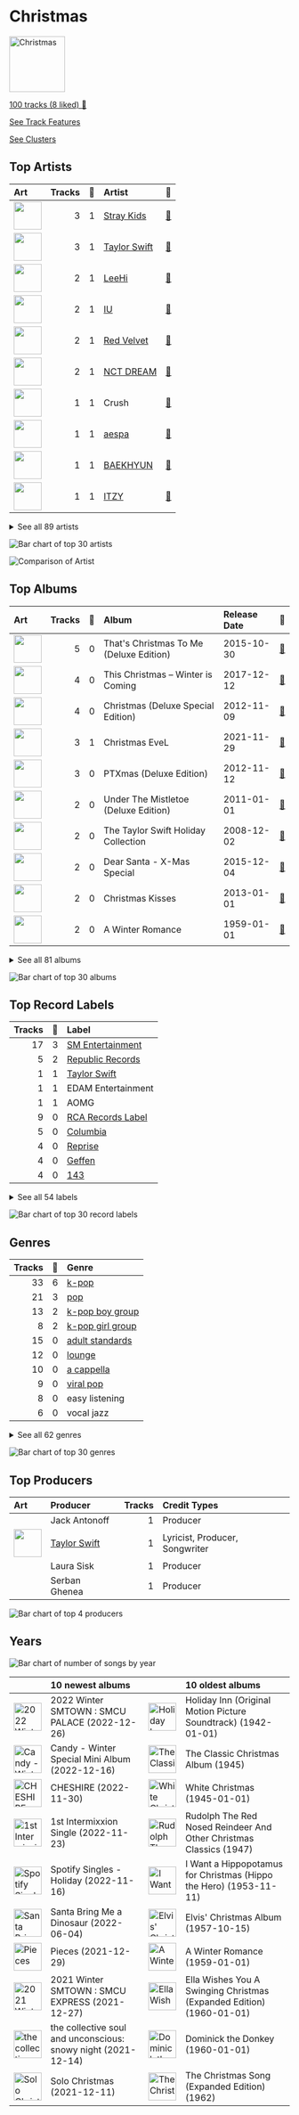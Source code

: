 # Christmas


<img src="https://mosaic.scdn.co/640/ab67616d0000b2730c053ee476f7ce576369241eab67616d0000b273147deb4de023d171b2a0868dab67616d0000b2732a0face7d69df61c20a6db2bab67616d0000b2737c78b57a88c7c109176bc999" alt="Christmas" width="100" />

[100 tracks (8 liked) 🔗](https://open.spotify.com/playlist/7fuGiFfUaZPvDH5eSyfMr8)

[See Track Features](audio_features.md)

[See Clusters](clusters/overview.md)

## Top Artists

| Art | Tracks | 💚 | Artist | 🔗 |
|:---|---:|---:|:---|:---|
| <img src="https://i.scdn.co/image/ab6761610000e5ebada60ffd7a8ce554fd733fb5" alt="" width="50" /> | 3 | 1 | [Stray Kids](../../artists/stray_kids/overview.md) | [🔗](https://open.spotify.com/artist/2dIgFjalVxs4ThymZ67YCE) |
| <img src="https://i.scdn.co/image/ab6761610000e5eb6a224073987b930f99adc706" alt="" width="50" /> | 3 | 1 | [Taylor Swift](../../artists/taylor_swift/overview.md) | [🔗](https://open.spotify.com/artist/06HL4z0CvFAxyc27GXpf02) |
| <img src="https://i.scdn.co/image/ab6761610000e5eb05cead99b1a81b82a9a42838" alt="" width="50" /> | 2 | 1 | [LeeHi](../../artists/leehi/overview.md) | [🔗](https://open.spotify.com/artist/7cVZApDoQZpS447nHTsNqu) |
| <img src="https://i.scdn.co/image/ab6761610000e5eb006ff3c0136a71bfb9928d34" alt="" width="50" /> | 2 | 1 | [IU](../../artists/iu/overview.md) | [🔗](https://open.spotify.com/artist/3HqSLMAZ3g3d5poNaI7GOU) |
| <img src="https://i.scdn.co/image/ab6761610000e5eb5bf330a57b9dcffd8f7b2c14" alt="" width="50" /> | 2 | 1 | [Red Velvet](../../artists/red_velvet/overview.md) | [🔗](https://open.spotify.com/artist/1z4g3DjTBBZKhvAroFlhOM) |
| <img src="https://i.scdn.co/image/ab6761610000e5eb058044fbaafa1bd5342c459e" alt="" width="50" /> | 2 | 1 | [NCT DREAM](../../artists/nct_dream/overview.md) | [🔗](https://open.spotify.com/artist/1gBUSTR3TyDdTVFIaQnc02) |
| <img src="https://i.scdn.co/image/ab6761610000e5eb8e9d1c8642df6f869631fe62" alt="" width="50" /> | 1 | 1 | Crush | [🔗](https://open.spotify.com/artist/6aLdhHUqgdKE86xbtNmY8g) |
| <img src="https://i.scdn.co/image/ab6761610000e5eb61e9c9fd0ff840cfbeb09714" alt="" width="50" /> | 1 | 1 | [aespa](../../artists/aespa/overview.md) | [🔗](https://open.spotify.com/artist/6YVMFz59CuY7ngCxTxjpxE) |
| <img src="https://i.scdn.co/image/ab6761610000e5eb611e60f2b061c920476b2df3" alt="" width="50" /> | 1 | 1 | [BAEKHYUN](../../artists/baekhyun/overview.md) | [🔗](https://open.spotify.com/artist/4ufh0WuMZh6y4Dmdnklvdl) |
| <img src="https://i.scdn.co/image/ab6761610000e5ebe421a10e0a4c2a5246ea82c8" alt="" width="50" /> | 1 | 1 | [ITZY](../../artists/itzy/overview.md) | [🔗](https://open.spotify.com/artist/2KC9Qb60EaY0kW4eH68vr3) |


<details>
<summary>See all 89 artists</summary>

| Art | Tracks | 💚 | Artist | 🔗 |
|:---|---:|---:|:---|:---|
| <img src="https://i.scdn.co/image/ab6761610000e5eb8b155de1569279d9a91428c5" alt="" width="50" /> | 9 | 0 | [Pentatonix](../../artists/pentatonix/overview.md) | [🔗](https://open.spotify.com/artist/26AHtbjWKiwYzsoGoUZq53) |
| <img src="https://i.scdn.co/image/ab6761610000e5ebef8cf61fea4923d2bde68200" alt="" width="50" /> | 5 | 0 | [Michael Bublé](../../artists/michael_bubl_/overview.md) | [🔗](https://open.spotify.com/artist/1GxkXlMwML1oSg5eLPiAz3) |
| <img src="https://i.scdn.co/image/ab6761610000e5ebb29975f8b42bcba1eae62577" alt="" width="50" /> | 4 | 0 | [TAEYEON](../../artists/taeyeon/overview.md) | [🔗](https://open.spotify.com/artist/3qNVuliS40BLgXGxhdBdqu) |
| <img src="https://i.scdn.co/image/ab6761610000e5ebcdce7620dc940db079bf4952" alt="" width="50" /> | 3 | 0 | [Ariana Grande](../../artists/ariana_grande/overview.md) | [🔗](https://open.spotify.com/artist/66CXWjxzNUsdJxJ2JdwvnR) |
| <img src="https://i.scdn.co/image/ab6761610000e5ebaf3c4b988a6fef40843cdc83" alt="" width="50" /> | 3 | 0 | [EXO](../../artists/exo/overview.md) | [🔗](https://open.spotify.com/artist/3cjEqqelV9zb4BYE3qDQ4O) |
| <img src="https://i.scdn.co/image/ab67616d0000b273f0a64311563167d102b362d0" alt="" width="50" /> | 2 | 0 | Lou Monte | [🔗](https://open.spotify.com/artist/7dbKeVkihtOifdiu7f3rUg) |
| <img src="https://i.scdn.co/image/ab6761610000e5eb9426413cf033b2e0eedfeff6" alt="" width="50" /> | 2 | 0 | Girls' Generation-TTS | [🔗](https://open.spotify.com/artist/7AKHnZVqwXYuUwWJ8UGL5q) |
| <img src="https://i.scdn.co/image/ab6761610000e5ebdcb395e47aaf2f8386e2608a" alt="" width="50" /> | 2 | 0 | Bing Crosby | [🔗](https://open.spotify.com/artist/6ZjFtWeHP9XN7FeKSUe80S) |
| <img src="https://i.scdn.co/image/3c1d23141059785c8a863137d176319329dc17ef" alt="" width="50" /> | 2 | 0 | Ella Fitzgerald | [🔗](https://open.spotify.com/artist/5V0MlUE1Bft0mbLlND7FJz) |
| <img src="https://i.scdn.co/image/ab6761610000e5eb1b86652b4761cbc4d3bc791f" alt="" width="50" /> | 2 | 0 | [BoA](../../artists/boa/overview.md) | [🔗](https://open.spotify.com/artist/4muJrGMndyYWqZtfk8OWy4) |
| <img src="https://i.scdn.co/image/ab6761610000e5eb21b66418f7f3b86967f85bce" alt="" width="50" /> | 2 | 0 | Mariah Carey | [🔗](https://open.spotify.com/artist/4iHNK0tOyZPYnBU7nGAgpQ) |
| <img src="https://i.scdn.co/image/ab6761610000e5eb2c21cafe54e02803fa5705e0" alt="" width="50" /> | 2 | 0 | Dean Martin | [🔗](https://open.spotify.com/artist/49e4v89VmlDcFCMyDv9wQ9) |
| <img src="https://i.scdn.co/image/ab6761610000e5eb8aec4284aed8bb502a411043" alt="" width="50" /> | 2 | 0 | AILEE | [🔗](https://open.spotify.com/artist/3uGFTJ7JMllvhgGpumieHF) |
| <img src="https://i.scdn.co/image/ab6761610000e5ebd642648235ebf3460d2d1f6a" alt="" width="50" /> | 2 | 0 | [BTS](../../artists/bts/overview.md) | [🔗](https://open.spotify.com/artist/3Nrfpe0tUJi4K4DXYWgMUX) |
| <img src="https://i.scdn.co/image/19f768d93f6c80f7d4ca5b906e1c0376a3704389" alt="" width="50" /> | 2 | 0 | The Jackson 5 | [🔗](https://open.spotify.com/artist/2iE18Oxc8YSumAU232n4rW) |
| <img src="https://i.scdn.co/image/ab6761610000e5eb8ae7f2aaa9817a704a87ea36" alt="" width="50" /> | 2 | 0 | [Justin Bieber](../../artists/justin_bieber/overview.md) | [🔗](https://open.spotify.com/artist/1uNFoZAHBGtllmzznpCI3s) |
| <img src="https://i.scdn.co/image/fc4e0f474fb4c4cb83617aa884dc9fd9822d4411" alt="" width="50" /> | 2 | 0 | [Frank Sinatra](../../artists/frank_sinatra/overview.md) | [🔗](https://open.spotify.com/artist/1Mxqyy3pSjf8kZZL4QVxS0) |
| <img src="https://i.scdn.co/image/ab6761610000e5eb771aebd54ce149b97c0bb971" alt="" width="50" /> | 2 | 0 | THE BOYZ | [🔗](https://open.spotify.com/artist/0CmvFWTX9zmMNCUi6fHtAx) |
| <img src="https://i.scdn.co/image/ab6761610000e5ebbbb19ac3f264dea7cea4c42b" alt="" width="50" /> | 2 | 0 | Whee In | [🔗](https://open.spotify.com/artist/0BqRGrwqndrtNkojXiqIzL) |
| <img src="https://i.scdn.co/image/ab6761610000e5ebed2a4679f2d35ff058d3a508" alt="" width="50" /> | 1 | 0 | Nat King Cole | [🔗](https://open.spotify.com/artist/7v4imS0moSyGdXyLgVTIV7) |
| <img src="https://i.scdn.co/image/ab6761610000e5eb39bf033dbb25e5483994f51c" alt="" width="50" /> | 1 | 0 | Basick | [🔗](https://open.spotify.com/artist/7pXKdkQsYFCMG2omRxheJ2) |
| <img src="https://i.scdn.co/image/ab67616d0000b27313023e6f4e0e2264338eeb14" alt="" width="50" /> | 1 | 0 | Liz Gillies | [🔗](https://open.spotify.com/artist/7pLntWGInZPQxc4kXxzzjB) |
| <img src="https://i.scdn.co/image/ab6761610000e5eb8944c8aec8db82f35980b191" alt="" width="50" /> | 1 | 0 | [TWICE](../../artists/twice/overview.md) | [🔗](https://open.spotify.com/artist/7n2Ycct7Beij7Dj7meI4X0) |
| <img src="https://i.scdn.co/image/ab6761610000e5ebc47897b69089f59e31817f26" alt="" width="50" /> | 1 | 0 | The Ronettes | [🔗](https://open.spotify.com/artist/7CyeXFnOrfC1N6z4naIpgo) |
| <img src="https://i.scdn.co/image/ab6761610000e5eb28c2dea644b78257ccfb4520" alt="" width="50" /> | 1 | 0 | Seth MacFarlane | [🔗](https://open.spotify.com/artist/79D4dipwR6scV8AN3dm7gW) |
| <img src="https://i.scdn.co/image/ab6761610000e5eb163f66fedf73f7d1759cea61" alt="" width="50" /> | 1 | 0 | Idina Menzel | [🔗](https://open.spotify.com/artist/73Np75Wv2tju61Eo9Zw4IR) |
| <img src="https://i.scdn.co/image/ab67616d0000b273920b9cbb44d8da3d274bdf0b" alt="" width="50" /> | 1 | 0 | John Scott Trotter & His Orchestra | [🔗](https://open.spotify.com/artist/735L650pvygCZZlPMyHqsN) |
| <img src="https://i.scdn.co/image/ab67616d0000b273f02cb3e2e6c5d3b52b3d65ba" alt="" width="50" /> | 1 | 0 | Bob Brown | [🔗](https://open.spotify.com/artist/6xWlMtfrZNsW7ZRMxQLqxw) |
| <img src="https://i.scdn.co/image/ab6761610000e5eb4b36d28b55620959821f4a5b" alt="" width="50" /> | 1 | 0 | Madonna | [🔗](https://open.spotify.com/artist/6tbjWDEIzxoDsBA1FuhfPW) |
| <img src="https://i.scdn.co/image/ab6761610000e5eb7775a50db9341433ab1cf382" alt="" width="50" /> | 1 | 0 | CHENLE | [🔗](https://open.spotify.com/artist/6mt12wGFaBAJPjK076GOJz) |
| <img src="https://i.scdn.co/image/ab67616d0000b273456ff006552c08e539391d12" alt="" width="50" /> | 1 | 0 | Mykola Dmytrovych Leontovych | [🔗](https://open.spotify.com/artist/6lBN3Tzt61u8i9AJoAhKzF) |
| <img src="https://i.scdn.co/image/ab67616d0000b273651e84af662d5cc6d9e3578d" alt="" width="50" /> | 1 | 0 | Johnny Marks | [🔗](https://open.spotify.com/artist/6UdAtUl2rb8AxzQ6uQRhzC) |
| <img src="https://i.scdn.co/image/ab6761610000e5eb797f8fa38dc48d2acc3e3a2f" alt="" width="50" /> | 1 | 0 | [IVE](../../artists/ive/overview.md) | [🔗](https://open.spotify.com/artist/6RHTUrRF63xao58xh9FXYJ) |
| <img src="https://i.scdn.co/image/ab6761610000e5eb4d8f97058ff993df0f4eb9ee" alt="" width="50" /> | 1 | 0 | Meghan Trainor | [🔗](https://open.spotify.com/artist/6JL8zeS1NmiOftqZTRgdTz) |
| | 1 | 0 | Ken Darby Singers | [🔗](https://open.spotify.com/artist/69UfPJgUmFFAVT740qGVZi) |
| <img src="https://i.scdn.co/image/ab67616d0000b27325017ec8acb2a24d48d932df" alt="" width="50" /> | 1 | 0 | Louis Jordan & His Tympany Five | [🔗](https://open.spotify.com/artist/62FPyLpIhmk27hBw6RHlhh) |
| <img src="https://i.scdn.co/image/ab6761610000e5ebaed3c717bf1753ab928ea88d" alt="" width="50" /> | 1 | 0 | John Legend | [🔗](https://open.spotify.com/artist/5y2Xq6xcjJb2jVM54GHK3t) |
| <img src="https://i.scdn.co/image/ab6761610000e5ebabbcc94319ab8ce0408a05b0" alt="" width="50" /> | 1 | 0 | NINGNING | [🔗](https://open.spotify.com/artist/5t1uryofgueHrjrryqX8vM) |
| <img src="https://i.scdn.co/image/ab6761610000e5ebe6f756bf84087a1cec378b45" alt="" width="50" /> | 1 | 0 | Lawrence | [🔗](https://open.spotify.com/artist/5rwUYLyUq8gBsVaOUcUxpE) |
| <img src="https://i.scdn.co/image/ab6761610000e5eb03e73d13341a8419eea9fcfb" alt="" width="50" /> | 1 | 0 | Wham! | [🔗](https://open.spotify.com/artist/5lpH0xAS4fVfLkACg9DAuM) |
| <img src="https://i.scdn.co/image/66a7fe2b2fd9388cf860f88e8636910f161be6cd" alt="" width="50" /> | 1 | 0 | Gene Autry | [🔗](https://open.spotify.com/artist/5ixB75BQR3ADoWQkcHQJTs) |
| <img src="https://i.scdn.co/image/ab67616d0000b2738595529eaa871a5bef0d6dd6" alt="" width="50" /> | 1 | 0 | Bjørn Breistein | [🔗](https://open.spotify.com/artist/5RcdEOFhEHcJUuxwKGubm4) |
| <img src="https://i.scdn.co/image/ab67616d0000b2733179327b8f6c31d3791bbc26" alt="" width="50" /> | 1 | 0 | Thurl Ravenscroft | [🔗](https://open.spotify.com/artist/5Gejwv3xz2DpLcxVpMD6hL) |
| <img src="https://i.scdn.co/image/ab6761610000e5eb5db8621b4a58607c3c430a1a" alt="" width="50" /> | 1 | 0 | Stolen Jars | [🔗](https://open.spotify.com/artist/5EAJ2dKLdisq7BOJHQ1B7r) |
| | 1 | 0 | Chundung | [🔗](https://open.spotify.com/artist/52KEoFZCGGap8hZHtOgENt) |
| <img src="https://i.scdn.co/image/ab67616d0000b273bb5333f17b22081d93856e43" alt="" width="50" /> | 1 | 0 | Nile Lee | [🔗](https://open.spotify.com/artist/52FvIIUS7sLLUn2mZEjWa8) |
| <img src="https://i.scdn.co/image/ab6761610000e5eb56625e685d02cbc6a1700642" alt="" width="50" /> | 1 | 0 | YERI | [🔗](https://open.spotify.com/artist/4xzwjGxzfKglU0cNW4q4l1) |
| <img src="https://i.scdn.co/image/ab67616d0000b273ecfefcddb02c66f45ac79ac4" alt="" width="50" /> | 1 | 0 | Jan Utbult | [🔗](https://open.spotify.com/artist/4cdzuhtmHpWvdn1nXn2Aga) |
| <img src="https://i.scdn.co/image/ab6761610000e5eb4ea49bdca366a3baa5cbb006" alt="" width="50" /> | 1 | 0 | Brenda Lee | [🔗](https://open.spotify.com/artist/4cPHsZM98sKzmV26wlwD2W) |
| <img src="https://i.scdn.co/image/ab6761610000e5eb7d2e812e63d6df77ee087b47" alt="" width="50" /> | 1 | 0 | Fleet Foxes | [🔗](https://open.spotify.com/artist/4EVpmkEwrLYEg6jIsiPMIb) |
| <img src="https://i.scdn.co/image/ab6761610000e5eb9a93e273380982dff84c0d7c" alt="" width="50" /> | 1 | 0 | Elvis Presley | [🔗](https://open.spotify.com/artist/43ZHCT0cAZBISjO8DG9PnE) |
| <img src="https://i.scdn.co/image/ab67616d0000b273b6391d4d96b0b5d5073fdb64" alt="" width="50" /> | 1 | 0 | Jyp Nation | [🔗](https://open.spotify.com/artist/422bFDqxTIZF6HrsneK0xO) |
| <img src="https://i.scdn.co/image/ab67616d0000b2730bd2ada8cc664dde48c07145" alt="" width="50" /> | 1 | 0 | Dorothy Kirsten | [🔗](https://open.spotify.com/artist/3mMDsLh0ODpEuwpvn9sitk) |
| <img src="https://i.scdn.co/image/ab6761610000e5eb86b13e4d2e65ebf694384ef4" alt="" width="50" /> | 1 | 0 | John Williams | [🔗](https://open.spotify.com/artist/3dRfiJ2650SZu6GbydcHNb) |
| <img src="https://i.scdn.co/image/215c26ee517c4faf54722335cc79f375d178fb71" alt="" width="50" /> | 1 | 0 | Elmo & Patsy | [🔗](https://open.spotify.com/artist/3Ubvmshojm0HJHWWr4C6GF) |
| <img src="https://i.scdn.co/image/ab67616d0000b273ea26dccb0730df6d90d8dd09" alt="" width="50" /> | 1 | 0 | Peter Auty | [🔗](https://open.spotify.com/artist/3CECMsOPoB4JSPZYFrtVaZ) |
| <img src="https://i.scdn.co/image/ab6761610000e5eb305a7cc6760b53a67aaae19d" alt="" width="50" /> | 1 | 0 | Kelly Clarkson | [🔗](https://open.spotify.com/artist/3BmGtnKgCSGYIUhmivXKWX) |
| <img src="https://i.scdn.co/image/1dcd3f5d64a65f19d085b8e78746e457bd2d2e05" alt="" width="50" /> | 1 | 0 | Bobby Helms | [🔗](https://open.spotify.com/artist/38EmEgXkgK51MT2tPY0EoC) |
| <img src="https://i.scdn.co/image/ab6761610000e5eba8eef8322e55fc49ab436eea" alt="" width="50" /> | 1 | 0 | Sam Smith | [🔗](https://open.spotify.com/artist/2wY79sveU1sp5g7SokKOiI) |
| <img src="https://i.scdn.co/image/ab67616d0000b2731ed044b8b433c47ae4f6160a" alt="" width="50" /> | 1 | 0 | Joe Reisman's Orchestra and Chorus | [🔗](https://open.spotify.com/artist/2qkfMoOIz3BqLD91C1B09a) |
| <img src="https://i.scdn.co/image/ab6761610000e5eb09336dcd62a6e91e49e0a0f4" alt="" width="50" /> | 1 | 0 | BTOB | [🔗](https://open.spotify.com/artist/2hcsKca6hCfFMwwdbFvenJ) |
| <img src="https://i.scdn.co/image/ab6761610000e5eb529759eb52ec826893164de1" alt="" width="50" /> | 1 | 0 | LUNCH | [🔗](https://open.spotify.com/artist/2UVzzx3MOPYV3l6xW2lzBv) |
| <img src="https://i.scdn.co/image/ab6761610000e5eb0bae7cfd3b32b10154e0b8b3" alt="" width="50" /> | 1 | 0 | [Sara Bareilles](../../artists/sara_bareilles/overview.md) | [🔗](https://open.spotify.com/artist/2Sqr0DXoaYABbjBo9HaMkM) |
| <img src="https://i.scdn.co/image/ab6761610000e5eb55e8a39e2a8b962f49502354" alt="" width="50" /> | 1 | 0 | [Billlie](../../artists/billlie/overview.md) | [🔗](https://open.spotify.com/artist/2GQxKDojobwBjZMPf7aoh0) |
| <img src="https://i.scdn.co/image/ab6761610000e5eba46dc35ed455fe61dc231dca" alt="" width="50" /> | 1 | 0 | [NMIXX](../../artists/nmixx/overview.md) | [🔗](https://open.spotify.com/artist/28ot3wh4oNmoFOdVajibBl) |
| <img src="https://i.scdn.co/image/ab6761610000e5eb46a8b2fd0f5b0a0d7e5f3f8a" alt="" width="50" /> | 1 | 0 | Straight No Chaser | [🔗](https://open.spotify.com/artist/1yQ8S4xdGOGbUcpaPR6hCM) |
| <img src="https://i.scdn.co/image/ab6761610000e5eb05230e15dc5082f9751c1523" alt="" width="50" /> | 1 | 0 | The Puppini Sisters | [🔗](https://open.spotify.com/artist/1svaANJTE5KrG16fTGDqOs) |
| <img src="https://i.scdn.co/image/ab67616d0000b27315757bbb97b673b118e23871" alt="" width="50" /> | 1 | 0 | Gayla Peevey | [🔗](https://open.spotify.com/artist/1suIIDedjFJRuu8k7b55hZ) |
| <img src="https://i.scdn.co/image/ab6761610000e5ebb5661c2277f5b965781709b7" alt="" width="50" /> | 1 | 0 | JISUNG | [🔗](https://open.spotify.com/artist/1rKOAlZ7iAHynESWTeSNwl) |
| <img src="https://i.scdn.co/image/ab6761610000e5ebb5dd11b5a9533776e67ab22a" alt="" width="50" /> | 1 | 0 | HAECHAN | [🔗](https://open.spotify.com/artist/1pHMYguhayIoXmPjoOUyu3) |
| <img src="https://i.scdn.co/image/ab6761610000e5eb5acb3cb0a8b87d3952738b97" alt="" width="50" /> | 1 | 0 | Fifth Harmony | [🔗](https://open.spotify.com/artist/1l8Fu6IkuTP0U5QetQJ5Xt) |
| <img src="https://i.scdn.co/image/ab67616d0000b273bb5333f17b22081d93856e43" alt="" width="50" /> | 1 | 0 | Jay JungJae Moon | [🔗](https://open.spotify.com/artist/1j4rZondz64yRVHSGllqL6) |
| <img src="https://i.scdn.co/image/ab67616d0000b2733c7c2f36269debe54658e0f2" alt="" width="50" /> | 1 | 0 | Boris Karloff | [🔗](https://open.spotify.com/artist/1W9sjfsJp3TqWFgvScMZdG) |
| <img src="https://i.scdn.co/image/ab6761610000e5ebfa589cdca77cfcd16bb576c1" alt="" width="50" /> | 1 | 0 | Eartha Kitt | [🔗](https://open.spotify.com/artist/1AwO9pWEBSBoWdEZu28XDC) |
| <img src="https://i.scdn.co/image/ab67616d0000b2738595529eaa871a5bef0d6dd6" alt="" width="50" /> | 1 | 0 | Noteservice Wind Band | [🔗](https://open.spotify.com/artist/10h0cqlZG7HJ4PQ9N5tzJd) |
| <img src="https://i.scdn.co/image/ab6761610000e5eb0d21e84071f2faea1202bf08" alt="" width="50" /> | 1 | 0 | Brett Eldredge | [🔗](https://open.spotify.com/artist/0qSX3s5pJnAlSsgsCne8Cz) |
| <img src="https://i.scdn.co/image/ab6761610000e5ebcec2dd52046443079ba66472" alt="" width="50" /> | 1 | 0 | Burl Ives | [🔗](https://open.spotify.com/artist/0MHgLfmQdutffmvWe5XBTN) |
| | 1 | 0 | B. Swanson Quartet | [🔗](https://open.spotify.com/artist/0JXiS2FrAg3wQYJHcmZdrc) |
| <img src="https://i.scdn.co/image/ab6761610000e5ebc65d144f4f352b3cba7b13ea" alt="" width="50" /> | 1 | 0 | [WENDY](../../artists/wendy/overview.md) | [🔗](https://open.spotify.com/artist/0FRUZvZNPzM3YJMABJxf2K) |

</details>


![Bar chart of top 30 artists](../../images/playlists/christmas/artists.png)

![Comparison of Artist](../../images/playlists/christmas/artists_comparison.png)

## Top Albums

| Art | Tracks | 💚 | Album | Release Date | 🔗 |
|:---|---:|---:|:---|:---|:---|
| <img src="https://i.scdn.co/image/ab67616d0000b273e0283afa7dd6c6ac806fb67c" alt="" width="50" /> | 5 | 0 | That's Christmas To Me (Deluxe Edition) | 2015-10-30 | [🔗](https://open.spotify.com/album/082VlX7cBth0o8xqDGclNn) |
| <img src="https://i.scdn.co/image/ab67616d0000b273ff45701e8447016848c70485" alt="" width="50" /> | 4 | 0 | This Christmas – Winter is Coming | 2017-12-12 | [🔗](https://open.spotify.com/album/1U3KyC9Key12NSi9ETVExx) |
| <img src="https://i.scdn.co/image/ab67616d0000b273119e4094f07a8123b471ac1d" alt="" width="50" /> | 4 | 0 | Christmas (Deluxe Special Edition) | 2012-11-09 | [🔗](https://open.spotify.com/album/7uVimUILdzSZG4KKKWToq0) |
| <img src="https://i.scdn.co/image/ab67616d0000b273cd723e6efb66f6ef28fac28e" alt="" width="50" /> | 3 | 1 | Christmas EveL | 2021-11-29 | [🔗](https://open.spotify.com/album/1qVuQI0WRn2Mczbdxx54Ih) |
| <img src="https://i.scdn.co/image/ab67616d0000b2733a58f9ec8f85fab3e17ee75e" alt="" width="50" /> | 3 | 0 | PTXmas (Deluxe Edition) | 2012-11-12 | [🔗](https://open.spotify.com/album/5ZwH7KH8Zw0m76hYwANMos) |
| <img src="https://i.scdn.co/image/ab67616d0000b2730315efc555d5a157b0392652" alt="" width="50" /> | 2 | 0 | Under The Mistletoe (Deluxe Edition) | 2011-01-01 | [🔗](https://open.spotify.com/album/63MKT9hwmiMFFdFp5SdB1p) |
| <img src="https://i.scdn.co/image/ab67616d0000b2732a0face7d69df61c20a6db2b" alt="" width="50" /> | 2 | 0 | The Taylor Swift Holiday Collection | 2008-12-02 | [🔗](https://open.spotify.com/album/7vzYp7FrKnTRoktBYsx9SF) |
| <img src="https://i.scdn.co/image/ab67616d0000b27379370914709b74a323560401" alt="" width="50" /> | 2 | 0 | Dear Santa - X-Mas Special | 2015-12-04 | [🔗](https://open.spotify.com/album/0OES8nSgtEOXl1RgmXMkrj) |
| <img src="https://i.scdn.co/image/ab67616d0000b2730c053ee476f7ce576369241e" alt="" width="50" /> | 2 | 0 | Christmas Kisses | 2013-01-01 | [🔗](https://open.spotify.com/album/5MfeQZrrNfMqcaq03U9qOr) |
| <img src="https://i.scdn.co/image/ab67616d0000b273e359bd02a639a4d01b8241ae" alt="" width="50" /> | 2 | 0 | A Winter Romance | 1959-01-01 | [🔗](https://open.spotify.com/album/5I48ENiZiaZZSOpec6PdS5) |


<details>
<summary>See all 81 albums</summary>

| Art | Tracks | 💚 | Album | Release Date | 🔗 |
|:---|---:|---:|:---|:---|:---|
| <img src="https://i.scdn.co/image/ab67616d0000b2730d378c4756c4fc34b7d3eeaf" alt="" width="50" /> | 1 | 1 | Pieces | 2021-12-29 | [🔗](https://open.spotify.com/album/3ivhPVStd9RrtczBFwjkMQ) |
| <img src="https://i.scdn.co/image/ab67616d0000b273e787cffec20aa2a396a61647" alt="" width="50" /> | 1 | 1 | Lover | 2019-08-23 | [🔗](https://open.spotify.com/album/1NAmidJlEaVgA3MpcPFYGq) |
| <img src="https://i.scdn.co/image/ab67616d0000b273a8c4052083fb4e80d1819445" alt="" width="50" /> | 1 | 1 | For You | 2020-12-16 | [🔗](https://open.spotify.com/album/6hiwkmlOoNm8F3UkAZJcEz) |
| <img src="https://i.scdn.co/image/ab67616d0000b27358a75e46b114389a2fe762f6" alt="" width="50" /> | 1 | 1 | Candy - Winter Special Mini Album | 2022-12-16 | [🔗](https://open.spotify.com/album/6lqazNXadymQLwUh41qW2K) |
| <img src="https://i.scdn.co/image/ab67616d0000b273e9cd59d664f597061a513038" alt="" width="50" /> | 1 | 1 | CHESHIRE | 2022-11-30 | [🔗](https://open.spotify.com/album/2a1ezg7hE6Dyuymv1aCnkm) |
| <img src="https://i.scdn.co/image/ab67616d0000b2739c7eb20dfbb2150f55c9debd" alt="" width="50" /> | 1 | 1 | Amusement Park | 2020-12-21 | [🔗](https://open.spotify.com/album/1azcqabc4kDgRNMWFA02wZ) |
| <img src="https://i.scdn.co/image/ab67616d0000b273f184dfda8eaeac06fff5e14e" alt="" width="50" /> | 1 | 1 | 2022 Winter SMTOWN : SMCU PALACE | 2022-12-26 | [🔗](https://open.spotify.com/album/1HwnXJfZx8N8qDfzwUbxcw) |
| <img src="https://i.scdn.co/image/ab67616d0000b2733e2194d332ceeb0ab6018b21" alt="" width="50" /> | 1 | 0 | 세가지 소원 Wish Tree - WINTER GARDEN | 2015-12-18 | [🔗](https://open.spotify.com/album/69a7YNzhApHfLFwHvPkCso) |
| <img src="https://i.scdn.co/image/ab67616d0000b2731320580741caccf7a285ebc3" alt="" width="50" /> | 1 | 0 | メリクリ | 2004-12-01 | [🔗](https://open.spotify.com/album/082g95CJ0YhcNAjxf2MMgT) |
| <img src="https://i.scdn.co/image/ab67616d0000b273eca5679f2e7cab0dd314fce3" alt="" width="50" /> | 1 | 0 | the collective soul and unconscious: snowy night | 2021-12-14 | [🔗](https://open.spotify.com/album/1wFkvpm5VhzNDNo8xqdBV1) |
| <img src="https://i.scdn.co/image/ab67616d0000b273579ca154b7fe09daaf6e2b91" alt="" width="50" /> | 1 | 0 | White Christmas | 1945-01-01 | [🔗](https://open.spotify.com/album/42KK3F8HTm1dyv5iFsCXdw) |
| <img src="https://i.scdn.co/image/ab67616d0000b27390eea4a1744d67c2de3db575" alt="" width="50" /> | 1 | 0 | When It Snows mmm (feat. Wheein) | 2020-12-23 | [🔗](https://open.spotify.com/album/5z8FBqt7BCXR6MB5fzy7L3) |
| <img src="https://i.scdn.co/image/ab67616d0000b273b6391d4d96b0b5d5073fdb64" alt="" width="50" /> | 1 | 0 | This Christmas - Single | 2010-12-01 | [🔗](https://open.spotify.com/album/6NbYu2rBvmgYXjYe0rLCPQ) |
| <img src="https://i.scdn.co/image/ab67616d0000b27352b3f88b3a587e14b9f7e67c" alt="" width="50" /> | 1 | 0 | The Winter's Tale | 2014-12-22 | [🔗](https://open.spotify.com/album/1WrPy47aE3pCJvrHYjJ33v) |
| <img src="https://i.scdn.co/image/ab67616d0000b273bac59035ed97c8cf85a65eb8" alt="" width="50" /> | 1 | 0 | The Snowman | 2007-11-23 | [🔗](https://open.spotify.com/album/2FcJpDHg4WaTcmqtPzJeuF) |
| <img src="https://i.scdn.co/image/ab67616d0000b2737c78b57a88c7c109176bc999" alt="" width="50" /> | 1 | 0 | The Essential Eartha Kitt | 2011-03-15 | [🔗](https://open.spotify.com/album/3YYxlTrYciDHu3j7E5wGrZ) |
| <img src="https://i.scdn.co/image/ab67616d0000b273f255b4346b93e3397e96d40f" alt="" width="50" /> | 1 | 0 | The Classic Years: 1956-1962 | 1992-01-01 | [🔗](https://open.spotify.com/album/7yeVUGG3xvGjKwhM2FBItZ) |
| <img src="https://i.scdn.co/image/ab67616d0000b2732e1e77d6acadd7e238d7bc42" alt="" width="50" /> | 1 | 0 | The Classic Christmas Album | 1945 | [🔗](https://open.spotify.com/album/2B9FcHKqz3PWJlh0yGnmM7) |
| <img src="https://i.scdn.co/image/ab67616d0000b273cb474d056615c2c9b49bb4e6" alt="" width="50" /> | 1 | 0 | The Christmas Song (Expanded Edition) | 1962 | [🔗](https://open.spotify.com/album/6vBGI5522jvPi0ZZuGQNp4) |
| <img src="https://i.scdn.co/image/ab67616d0000b273e24237521fd72dfa162ccefe" alt="" width="50" /> | 1 | 0 | THE BOYZ Special Single [Candles] | 2021-12-06 | [🔗](https://open.spotify.com/album/0kIrSdkjAIqiQ8yhXyrtun) |
| <img src="https://i.scdn.co/image/ab67616d0000b273ba995f17c6c4d0ab6d945d70" alt="" width="50" /> | 1 | 0 | THE BOYZ Special Single 'Christmassy!' | 2020-12-07 | [🔗](https://open.spotify.com/album/5KR9XuMapeh6JjUdcy4MHM) |
| <img src="https://i.scdn.co/image/ab67616d0000b2732935077d74bdd9c65a3956b5" alt="" width="50" /> | 1 | 0 | Spotify Singles - Holiday | 2021-11-17 | [🔗](https://open.spotify.com/album/5AVL4k3pesuk0jRkTeCOSm) |
| <img src="https://i.scdn.co/image/ab67616d0000b273404c584f708c5a2fb05bdeb3" alt="" width="50" /> | 1 | 0 | Spotify Singles - Holiday | 2022-11-16 | [🔗](https://open.spotify.com/album/6LNdcxlSXwXv2UFKQ3pvMk) |
| <img src="https://i.scdn.co/image/ab67616d0000b27360f4133a099fc70a1ba1446c" alt="" width="50" /> | 1 | 0 | Solo Christmas | 2021-12-11 | [🔗](https://open.spotify.com/album/3GnhJ2bDR3nR95f0y4UV5h) |
| <img src="https://i.scdn.co/image/ab67616d0000b273bee26188540f975c1373b22b" alt="" width="50" /> | 1 | 0 | Silent Night | 2020-12-04 | [🔗](https://open.spotify.com/album/2PE8nbVNmtWgs8jzgxuRJI) |
| <img src="https://i.scdn.co/image/ab67616d0000b273fb704b7e832b40f08c14629c" alt="" width="50" /> | 1 | 0 | Santa Tell Me | 2014-11-24 | [🔗](https://open.spotify.com/album/27MNgBEnLCKoafz1g2Zu97) |
| <img src="https://i.scdn.co/image/ab67616d0000b27397337e6b853756f20af2c29f" alt="" width="50" /> | 1 | 0 | Santa Bring Me a Dinosaur | 2022-06-04 | [🔗](https://open.spotify.com/album/1S8Ej8L03FyDL9C935ANtN) |
| <img src="https://i.scdn.co/image/ab67616d0000b27335e9a6f6a1eded2062526499" alt="" width="50" /> | 1 | 0 | Rudolph The Red Nosed Reindeer And Other Christmas Classics | 1947 | [🔗](https://open.spotify.com/album/3BPDSjoJlho8oiUPUNrShM) |
| <img src="https://i.scdn.co/image/ab67616d0000b27315cf3110f19687b1a24943d1" alt="" width="50" /> | 1 | 0 | REAL | 2010-12-09 | [🔗](https://open.spotify.com/album/4WY1pPvmP9sBlVICuPxBQh) |
| <img src="https://i.scdn.co/image/ab67616d0000b273b1bb1c7d7eef55a31fb995ad" alt="" width="50" /> | 1 | 0 | Noelle (Original Motion Picture Soundtrack) | 2019-11-12 | [🔗](https://open.spotify.com/album/7GZR54Ir7Aq5T34aRhJQfw) |
| <img src="https://i.scdn.co/image/ab67616d0000b2735cc60fb32b74636be4f2e19e" alt="" width="50" /> | 1 | 0 | Mr. Santa | 2020-11-27 | [🔗](https://open.spotify.com/album/1ZJDN26GeLf0BznSW8VBe5) |
| <img src="https://i.scdn.co/image/ab67616d0000b2738a1852a46d640fe6aeb687c9" alt="" width="50" /> | 1 | 0 | Miracles in December (Chinese Version) | 2013-12-09 | [🔗](https://open.spotify.com/album/1sCdc23CN31bqyJq7rSXHJ) |
| <img src="https://i.scdn.co/image/ab67616d0000b273e444ada7c81e08734f0e20b9" alt="" width="50" /> | 1 | 0 | Miracles in December | 2013-12-09 | [🔗](https://open.spotify.com/album/7xKAWXGHTlXovWpEVu1csM) |
| <img src="https://i.scdn.co/image/ab67616d0000b2736e846cd9e1fe57297399af55" alt="" width="50" /> | 1 | 0 | Merry-Chri | 2004-12-01 | [🔗](https://open.spotify.com/album/4oqQrLd2zP701hWtcGx0Vr) |
| <img src="https://i.scdn.co/image/ab67616d0000b2737845f74d6db14b400fa61cd3" alt="" width="50" /> | 1 | 0 | Merry Christmas From Brenda Lee | 1964-10-19 | [🔗](https://open.spotify.com/album/34wa3zf2prXFMk47t9zHFG) |
| <img src="https://i.scdn.co/image/ab67616d0000b2734246e3158421f5abb75abc4f" alt="" width="50" /> | 1 | 0 | Merry Christmas | 1994-10-28 | [🔗](https://open.spotify.com/album/61ulfFSmmxMhc2wCdmdMkN) |
| <img src="https://i.scdn.co/image/ab67616d0000b273f0d00e054e9a9cb2e86cdf72" alt="" width="50" /> | 1 | 0 | Merry & Happy | 2017-12-11 | [🔗](https://open.spotify.com/album/0R7pj4tnmcoUulrZGPo6nw) |
| <img src="https://i.scdn.co/image/ab67616d0000b2738595529eaa871a5bef0d6dd6" alt="" width="50" /> | 1 | 0 | Lime Tree Islet - New Music for Flexible Instrumentation - Demo Tracks 2017-2018 | 2017-06-30 | [🔗](https://open.spotify.com/album/0QCR8e3LHWjNKZm9aCKod9) |
| <img src="https://i.scdn.co/image/ab67616d0000b273f2d2adaa21ad616df6241e7d" alt="" width="50" /> | 1 | 0 | LAST CHRISTMAS | 1984-11-29 | [🔗](https://open.spotify.com/album/6egzU9NKfora01qaNbvwfZ) |
| <img src="https://i.scdn.co/image/ab67616d0000b2738fe161ba4859b25909bcc24a" alt="" width="50" /> | 1 | 0 | Jackson Five Christmas Album | 1970-01-01 | [🔗](https://open.spotify.com/album/6J7kk80VywP59lPn8E5Cal) |
| <img src="https://i.scdn.co/image/ab67616d0000b27361b3c67028845d3f48acd5be" alt="" width="50" /> | 1 | 0 | JOY - SM STATION | 2017-12-15 | [🔗](https://open.spotify.com/album/5UkUr57L6X1gopnzG1dyBa) |
| <img src="https://i.scdn.co/image/ab67616d0000b27315757bbb97b673b118e23871" alt="" width="50" /> | 1 | 0 | I Want a Hippopotamus for Christmas (Hippo the Hero) | 1953-11-11 | [🔗](https://open.spotify.com/album/0nuyFYoBsK4Z1j3DimhUZ4) |
| <img src="https://i.scdn.co/image/ab67616d0000b273a68c06155b7c3cf82b00cb96" alt="" width="50" /> | 1 | 0 | Home Alone (Original Motion Picture Soundtrack) [Anniversary Edition] | 1990 | [🔗](https://open.spotify.com/album/3rDo7fQDUwJ6qmxwP5yQsY) |
| <img src="https://i.scdn.co/image/ab67616d0000b273b942e9ff43d692b700328ecc" alt="" width="50" /> | 1 | 0 | Holiday Wishes | 2014-10-10 | [🔗](https://open.spotify.com/album/0EGX5qfw6VEPOMoCUFJFHl) |
| <img src="https://i.scdn.co/image/ab67616d0000b273481bb0db1e8bd0c7104368a4" alt="" width="50" /> | 1 | 0 | Holiday Inn (Original Motion Picture Soundtrack) | 1942-01-01 | [🔗](https://open.spotify.com/album/4ZZvKnA1YJ2KcwjMmHBinq) |
| <img src="https://i.scdn.co/image/ab67616d0000b273b4c55f63e80919f1cd6bab11" alt="" width="50" /> | 1 | 0 | Holiday For Swing! | 2014-09-30 | [🔗](https://open.spotify.com/album/1oPkmzcGvZT9Q32eLLjIS4) |
| <img src="https://i.scdn.co/image/ab67616d0000b273bb5333f17b22081d93856e43" alt="" width="50" /> | 1 | 0 | Have Yourself A Merry Little Christmas - SM STATION | 2016-12-23 | [🔗](https://open.spotify.com/album/3bxhc60UWLrymlDVA21vy2) |
| <img src="https://i.scdn.co/image/ab67616d0000b273340f355a2a27e941a30dda56" alt="" width="50" /> | 1 | 0 | Have Yourself A Merry Little Christmas | 2014-12-05 | [🔗](https://open.spotify.com/album/3nCpXy6LlyXWuFR08tMycK) |
| <img src="https://i.scdn.co/image/ab67616d0000b273a9dfe5788911744490bfb431" alt="" width="50" /> | 1 | 0 | Have A Holly Jolly Christmas | 1965-01-01 | [🔗](https://open.spotify.com/album/5r5iTtNflB2DAKO1t5ih8f) |
| <img src="https://i.scdn.co/image/ab67616d0000b273f967f977ef9139af5dd04e9d" alt="" width="50" /> | 1 | 0 | Grandma Got Run Over By A Reindeer | 1984 | [🔗](https://open.spotify.com/album/1Yb2OydAnf7uyfKeNs7awC) |
| <img src="https://i.scdn.co/image/ab67616d0000b27387b3fbe945e07da0e7af5e88" alt="" width="50" /> | 1 | 0 | Glow | 2016-10-28 | [🔗](https://open.spotify.com/album/6FjK2XLQJloz36NgRciCHv) |
| <img src="https://i.scdn.co/image/ab67616d0000b2735a6f22825fd502166c181564" alt="" width="50" /> | 1 | 0 | Fleet Foxes | 2008-06-03 | [🔗](https://open.spotify.com/album/6XzZ5pg9buAKNYg293KOQ8) |
| <img src="https://i.scdn.co/image/ab67616d0000b273fec199ea327123ad967a3946" alt="" width="50" /> | 1 | 0 | Fairytale of New York | 2017-11-24 | [🔗](https://open.spotify.com/album/1gknqNegsva4cyjTlrXDps) |
| <img src="https://i.scdn.co/image/ab67616d0000b273aa509be2dd24fb6c753cf292" alt="" width="50" /> | 1 | 0 | Elvis' Christmas Album | 1957-10-15 | [🔗](https://open.spotify.com/album/6zk4RKl6JFlgLCV4Z7DQ7N) |
| <img src="https://i.scdn.co/image/ab67616d0000b273807cc4e6a97c1a67c8b69803" alt="" width="50" /> | 1 | 0 | Ella: The Legendary Decca Recordings | 1995-08-29 | [🔗](https://open.spotify.com/album/0G5ZHFj5VmvIWEAuF8NEIT) |
| <img src="https://i.scdn.co/image/ab67616d0000b27356849c42c652a7e4025fd6eb" alt="" width="50" /> | 1 | 0 | Ella Wishes You A Swinging Christmas (Expanded Edition) | 1960-01-01 | [🔗](https://open.spotify.com/album/2UhPCUgK2IGUrg7lIvMYfb) |
| <img src="https://i.scdn.co/image/ab67616d0000b273a40e041dc865ed53f8ea8144" alt="" width="50" /> | 1 | 0 | Dynamite (Holiday Remix) | 2020-12-11 | [🔗](https://open.spotify.com/album/3HVNK5OxW9qfkySXjHWehH) |
| <img src="https://i.scdn.co/image/ab67616d0000b27379157283898948a867d98344" alt="" width="50" /> | 1 | 0 | Dr. Seuss' How The Grinch Stole Christmas! (Original TV Soundtrack) | 1966-12-18 | [🔗](https://open.spotify.com/album/6P62c1CkC8iNejWXQGegDQ) |
| <img src="https://i.scdn.co/image/ab67616d0000b27305be7d29c5441585390b580f" alt="" width="50" /> | 1 | 0 | Dominick the Donkey | 1960-01-01 | [🔗](https://open.spotify.com/album/45pkOGp28EtHgpp9ZTo1Ss) |
| <img src="https://i.scdn.co/image/ab67616d0000b273df1066335619efa75889bcfc" alt="" width="50" /> | 1 | 0 | Christmas Songs by Sinatra | 1994-11-08 | [🔗](https://open.spotify.com/album/4XbPmVHP7EYBMoE7ZVjKCU) |
| <img src="https://i.scdn.co/image/ab67616d0000b273289f002ddb42e30363a0d445" alt="" width="50" /> | 1 | 0 | Christmas Is Here! | 2018-10-19 | [🔗](https://open.spotify.com/album/6thZNGX8hUVSjUrqJgPB9b) |
| <img src="https://i.scdn.co/image/ab67616d0000b2738408f1cde66a884d05ef8e32" alt="" width="50" /> | 1 | 0 | Christmas Cheers (Deluxe) | 2009-11-02 | [🔗](https://open.spotify.com/album/2M5NEqQVs7kIit8QbtXrRs) |
| <img src="https://i.scdn.co/image/ab67616d0000b27308a0fe33e91b991d2c9c9cde" alt="" width="50" /> | 1 | 0 | Christmas Album | 1970-10-15 | [🔗](https://open.spotify.com/album/5M8U1qYKvRQHJJVHmPY7QD) |
| <img src="https://i.scdn.co/image/ab67616d0000b273c0ff7c2c2de098875ec82997" alt="" width="50" /> | 1 | 0 | Butter (Holiday Remix) | 2021-12-03 | [🔗](https://open.spotify.com/album/4cmHvSMDrSRe2sLodew8sV) |
| <img src="https://i.scdn.co/image/ab67616d0000b2732f4cea1bf125a287a42c5d4f" alt="" width="50" /> | 1 | 0 | All I Want for Christmas Is You | 2014-11-17 | [🔗](https://open.spotify.com/album/4oaGmvBfraPK3deWpySwJm) |
| <img src="https://i.scdn.co/image/ab67616d0000b273147deb4de023d171b2a0868d" alt="" width="50" /> | 1 | 0 | A Very Special Christmas | 1987-10-20 | [🔗](https://open.spotify.com/album/06H9y3oBVGgYQ0McDsCYX4) |
| <img src="https://i.scdn.co/image/ab67616d0000b2731e0d9669418329b74e9b2244" alt="" width="50" /> | 1 | 0 | A Legendary Christmas: Deluxe Edition | 2019-11-08 | [🔗](https://open.spotify.com/album/3wanKGZXsWXr6ZKdQrDtGu) |
| <img src="https://i.scdn.co/image/ab67616d0000b273adad4220d51bd720481d4be4" alt="" width="50" /> | 1 | 0 | A Christmas Gift For You From Phil Spector | 1963 | [🔗](https://open.spotify.com/album/2kzkwgOFAtRsDsas5Hi0Qu) |
| <img src="https://i.scdn.co/image/ab67616d0000b27326b7dce0a74da7f7f6c7f193" alt="" width="50" /> | 1 | 0 | 2021 Winter SMTOWN : SMCU EXPRESS | 2021-12-27 | [🔗](https://open.spotify.com/album/3dn2in6doTc6zfA0G2UFDZ) |
| <img src="https://i.scdn.co/image/ab67616d0000b2730f1afd412fe1e243e11363db" alt="" width="50" /> | 1 | 0 | 1st Intermixxion Single <Funky Glitter Christmas> | 2022-11-23 | [🔗](https://open.spotify.com/album/6cuwtxgP5dcbc87iAgSc25) |
| <img src="https://i.scdn.co/image/1ceac60d2f06f961b026ac5ecf77b060e263e7a9" alt="" width="50" /> | 1 | 0 | 12월의 기적 Miracles in December | 2013-12-09 | [🔗](https://open.spotify.com/album/7taKyOK4LYB8uEDoR0x2NQ) |

</details>


![Bar chart of top 30 albums](../../images/playlists/christmas/albums.png)

## Top Record Labels

| Tracks | 💚 | Label |
|---:|---:|:---|
| 17 | 3 | [SM Entertainment](../../labels/sm_entertainment/overview.md) |
| 5 | 2 | [Republic Records](../../labels/republic_records/overview.md) |
| 1 | 1 | [Taylor Swift](../../labels/taylor_swift/overview.md) |
| 1 | 1 | EDAM Entertainment |
| 1 | 1 | AOMG |
| 9 | 0 | [RCA Records Label](../../labels/rca_records_label/overview.md) |
| 5 | 0 | [Columbia](../../labels/columbia/overview.md) |
| 4 | 0 | [Reprise](../../labels/reprise/overview.md) |
| 4 | 0 | [Geffen](../../labels/geffen/overview.md) |
| 4 | 0 | [143](../../labels/143/overview.md) |


<details>
<summary>See all 54 labels</summary>

| Tracks | 💚 | Label |
|---:|---:|:---|
| 3 | 0 | [WM Korea](../../labels/wm_korea/overview.md) |
| 3 | 0 | [Universal Music LLC](../../labels/universal_music_llc/overview.md) |
| 3 | 0 | [Legacy](../../labels/legacy/overview.md) |
| 3 | 0 | [Epic](../../labels/epic/overview.md) |
| 3 | 0 | [Capitol Records](../../labels/capitol_records/overview.md) |
| 2 | 0 | [Warner Music Group - X5 Music Group](../../labels/warner_music_group___x5_music_group/overview.md) |
| 2 | 0 | Verve Reissues |
| 2 | 0 | [UNI](../../labels/uni/overview.md) |
| 2 | 0 | RBMG |
| 2 | 0 | [MOTOWN](../../labels/motown/overview.md) |
| 2 | 0 | Legacy Recordings |
| 2 | 0 | [JYP Entertainment](../../labels/jyp_entertainment/overview.md) |
| 2 | 0 | Def Jam |
| 2 | 0 | [Big Machine Records](../../labels/big_machine_records/overview.md) |
| 2 | 0 | [BIGHIT MUSIC](../../labels/bighit_music/overview.md) |
| 1 | 0 | avex trax |
| 1 | 0 | WaterTower Music |
| 1 | 0 | [Warner Records](../../labels/warner_records/overview.md) |
| 1 | 0 | [Walt Disney Records](../../labels/walt_disney_records/overview.md) |
| 1 | 0 | [Syco Music](../../labels/syco_music/overview.md) |
| 1 | 0 | Sun and Sky Records |
| 1 | 0 | Sub Pop Records |
| 1 | 0 | [Stone Music Entertainment](../../labels/stone_music_entertainment/overview.md) |
| 1 | 0 | [Starship Entertainment](../../labels/starship_entertainment/overview.md) |
| 1 | 0 | Sony Music Entertainment |
| 1 | 0 | Sony Music CG |
| 1 | 0 | Seth Macfarlane Christmas Album |
| 1 | 0 | RCA Victor |
| 1 | 0 | Norsk Noteservice |
| 1 | 0 | Masterworks |
| 1 | 0 | [MYSTIC STORY](../../labels/mystic_story/overview.md) |
| 1 | 0 | MCA Nashville |
| 1 | 0 | Little Possum |
| 1 | 0 | [Kakao Entertainment](../../labels/kakao_entertainment/overview.md) |
| 1 | 0 | IST Entertainment |
| 1 | 0 | [HYBE](../../labels/hybe/overview.md) |
| 1 | 0 | [Genie Music Corporation](../../labels/genie_music_corporation/overview.md) |
| 1 | 0 | Cre.ker Entertainment |
| 1 | 0 | [CUBE ENTERTAINMENT](../../labels/cube_entertainment/overview.md) |
| 1 | 0 | CAPITOL CATALOG MKT (C92) |
| 1 | 0 | [Atlantic Records](../../labels/atlantic_records/overview.md) |
| 1 | 0 | Atlantic Nashville |
| 1 | 0 | Atco |
| 1 | 0 | A&M |

</details>


![Bar chart of top 30 record labels](../../images/playlists/christmas/labels.png)

## Genres

| Tracks | 💚 | Genre |
|---:|---:|:---|
| 33 | 6 | [k-pop](../../genres/k_pop/overview.md) |
| 21 | 3 | [pop](../../genres/pop/overview.md) |
| 13 | 2 | [k-pop boy group](../../genres/k_pop_boy_group/overview.md) |
| 8 | 2 | [k-pop girl group](../../genres/k_pop_girl_group/overview.md) |
| 15 | 0 | [adult standards](../../genres/adult_standards/overview.md) |
| 12 | 0 | [lounge](../../genres/lounge/overview.md) |
| 10 | 0 | [a cappella](../../genres/a_cappella/overview.md) |
| 9 | 0 | [viral pop](../../genres/viral_pop/overview.md) |
| 8 | 0 | easy listening |
| 6 | 0 | vocal jazz |


<details>
<summary>See all 62 genres</summary>

| Tracks | 💚 | Genre |
|---:|---:|:---|
| 6 | 0 | [canadian pop](../../genres/canadian_pop/overview.md) |
| 5 | 0 | [soul](../../genres/soul/overview.md) |
| 4 | 0 | novelty |
| 4 | 0 | jazz pop |
| 3 | 0 | swing |
| 3 | 0 | motown |
| 2 | 0 | [urban contemporary](../../genres/urban_contemporary/overview.md) |
| 2 | 0 | rockabilly |
| 2 | 0 | rock-and-roll |
| 2 | 0 | [movie tunes](../../genres/movie_tunes/overview.md) |
| 2 | 0 | jazz blues |
| 2 | 0 | jazz |
| 2 | 0 | [dance pop](../../genres/dance_pop/overview.md) |
| 1 | 0 | yodeling |
| 1 | 0 | western swing |
| 1 | 0 | ukrainian classical |
| 1 | 0 | [uk pop](../../genres/uk_pop/overview.md) |
| 1 | 0 | traditional country |
| 1 | 0 | torch song |
| 1 | 0 | talent show |
| 1 | 0 | stomp and holler |
| 1 | 0 | [soft rock](../../genres/soft_rock/overview.md) |
| 1 | 0 | [singer-songwriter](../../genres/singer_songwriter/overview.md) |
| 1 | 0 | [show tunes](../../genres/show_tunes/overview.md) |
| 1 | 0 | seattle indie |
| 1 | 0 | retro soul |
| 1 | 0 | [post-romantic era](../../genres/post_romantic_era/overview.md) |
| 1 | 0 | pop soul |
| 1 | 0 | nyc pop |
| 1 | 0 | new wave pop |
| 1 | 0 | new wave |
| 1 | 0 | new romantic |
| 1 | 0 | neo soul |
| 1 | 0 | [modern rock](../../genres/modern_rock/overview.md) |
| 1 | 0 | modern country rock |
| 1 | 0 | [k-rap](../../genres/k_rap/overview.md) |
| 1 | 0 | indietronica |
| 1 | 0 | indie rock |
| 1 | 0 | indie folk |
| 1 | 0 | hollywood |
| 1 | 0 | girl group |
| 1 | 0 | folk |
| 1 | 0 | cowboy western |
| 1 | 0 | country road |
| 1 | 0 | country |
| 1 | 0 | contemporary country |
| 1 | 0 | classic oklahoma country |
| 1 | 0 | classic girl group |
| 1 | 0 | chamber pop |
| 1 | 0 | brill building pop |
| 1 | 0 | boy soprano |
| 1 | 0 | american folk revival |

</details>


![Bar chart of top 30 genres](../../images/playlists/christmas/genres.png)

## Top Producers

| Art | Producer | Tracks | Credit Types |
|:---|:---|---:|:---|
| | Jack Antonoff | 1 | Producer |
| <img src="https://i.scdn.co/image/ab6761610000e5eb6a224073987b930f99adc706" alt="" width="50" /> | [Taylor Swift](../../artists/taylor_swift/overview.md) | 1 | Lyricist, Producer, Songwriter |
| | Laura Sisk | 1 | Producer |
| | Serban Ghenea | 1 | Producer |

![Bar chart of top 4 producers](../../images/playlists/christmas/producers.png)
## Years



![Bar chart of number of songs by year](../../images/playlists/christmas/years.png)

| ​ | 10 newest albums | ​​ | 10 oldest albums |
|:---|:---|:---|:---|
| <img src="https://i.scdn.co/image/ab67616d0000b273f184dfda8eaeac06fff5e14e" alt="2022 Winter SMTOWN : SMCU PALACE" width="50" /> | 2022 Winter SMTOWN : SMCU PALACE (2022-12-26) | <img src="https://i.scdn.co/image/ab67616d0000b273481bb0db1e8bd0c7104368a4" alt="Holiday Inn (Original Motion Picture Soundtrack)" width="50" /> | Holiday Inn (Original Motion Picture Soundtrack) (1942-01-01) |
| <img src="https://i.scdn.co/image/ab67616d0000b27358a75e46b114389a2fe762f6" alt="Candy - Winter Special Mini Album" width="50" /> | Candy - Winter Special Mini Album (2022-12-16) | <img src="https://i.scdn.co/image/ab67616d0000b2732e1e77d6acadd7e238d7bc42" alt="The Classic Christmas Album" width="50" /> | The Classic Christmas Album (1945) |
| <img src="https://i.scdn.co/image/ab67616d0000b273e9cd59d664f597061a513038" alt="CHESHIRE" width="50" /> | CHESHIRE (2022-11-30) | <img src="https://i.scdn.co/image/ab67616d0000b273579ca154b7fe09daaf6e2b91" alt="White Christmas" width="50" /> | White Christmas (1945-01-01) |
| <img src="https://i.scdn.co/image/ab67616d0000b2730f1afd412fe1e243e11363db" alt="1st Intermixxion Single &lt;Funky Glitter Christmas&gt;" width="50" /> | 1st Intermixxion Single <Funky Glitter Christmas> (2022-11-23) | <img src="https://i.scdn.co/image/ab67616d0000b27335e9a6f6a1eded2062526499" alt="Rudolph The Red Nosed Reindeer And Other Christmas Classics" width="50" /> | Rudolph The Red Nosed Reindeer And Other Christmas Classics (1947) |
| <img src="https://i.scdn.co/image/ab67616d0000b273404c584f708c5a2fb05bdeb3" alt="Spotify Singles - Holiday" width="50" /> | Spotify Singles - Holiday (2022-11-16) | <img src="https://i.scdn.co/image/ab67616d0000b27315757bbb97b673b118e23871" alt="I Want a Hippopotamus for Christmas (Hippo the Hero)" width="50" /> | I Want a Hippopotamus for Christmas (Hippo the Hero) (1953-11-11) |
| <img src="https://i.scdn.co/image/ab67616d0000b27397337e6b853756f20af2c29f" alt="Santa Bring Me a Dinosaur" width="50" /> | Santa Bring Me a Dinosaur (2022-06-04) | <img src="https://i.scdn.co/image/ab67616d0000b273aa509be2dd24fb6c753cf292" alt="Elvis&#x27; Christmas Album" width="50" /> | Elvis' Christmas Album (1957-10-15) |
| <img src="https://i.scdn.co/image/ab67616d0000b2730d378c4756c4fc34b7d3eeaf" alt="Pieces" width="50" /> | Pieces (2021-12-29) | <img src="https://i.scdn.co/image/ab67616d0000b273e359bd02a639a4d01b8241ae" alt="A Winter Romance" width="50" /> | A Winter Romance (1959-01-01) |
| <img src="https://i.scdn.co/image/ab67616d0000b27326b7dce0a74da7f7f6c7f193" alt="2021 Winter SMTOWN : SMCU EXPRESS" width="50" /> | 2021 Winter SMTOWN : SMCU EXPRESS (2021-12-27) | <img src="https://i.scdn.co/image/ab67616d0000b27356849c42c652a7e4025fd6eb" alt="Ella Wishes You A Swinging Christmas (Expanded Edition)" width="50" /> | Ella Wishes You A Swinging Christmas (Expanded Edition) (1960-01-01) |
| <img src="https://i.scdn.co/image/ab67616d0000b273eca5679f2e7cab0dd314fce3" alt="the collective soul and unconscious: snowy night" width="50" /> | the collective soul and unconscious: snowy night (2021-12-14) | <img src="https://i.scdn.co/image/ab67616d0000b27305be7d29c5441585390b580f" alt="Dominick the Donkey" width="50" /> | Dominick the Donkey (1960-01-01) |
| <img src="https://i.scdn.co/image/ab67616d0000b27360f4133a099fc70a1ba1446c" alt="Solo Christmas" width="50" /> | Solo Christmas (2021-12-11) | <img src="https://i.scdn.co/image/ab67616d0000b273cb474d056615c2c9b49bb4e6" alt="The Christmas Song (Expanded Edition)" width="50" /> | The Christmas Song (Expanded Edition) (1962) |
